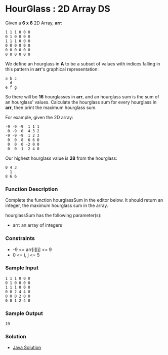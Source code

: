 # HourGlass : 2D Array DS

Given a **6 x 6** 2D Array, **arr**:

```
1 1 1 0 0 0
0 1 0 0 0 0
1 1 1 0 0 0
0 0 0 0 0 0
0 0 0 0 0 0
0 0 0 0 0 0
```

We define an hourglass in **A** to be a subset of values with indices falling in this pattern in **arr**'s graphical representation:

```
a b c
  d
e f g
```

So there will be **16** hourglasses in **arr**, and an hourglass sum is the sum of an hourglass' values. Calculate the hourglass sum for every hourglass in **arr**, then print the maximum hourglass sum.

For example, given the 2D array:

```
-9 -9 -9  1 1 1 
 0 -9  0  4 3 2
-9 -9 -9  1 2 3
 0  0  8  6 6 0
 0  0  0 -2 0 0
 0  0  1  2 4 0
```

Our highest hourglass value is **28** from the hourglass:
```
0 4 3
  1
8 6 6
```

### Function Description

Complete the function hourglassSum in the editor below. It should return an integer, the maximum hourglass sum in the array.

hourglassSum has the following parameter(s):

 + arr: an array of integers

### Constraints

 + -9 <= arr[i][j] <= 9
 + 0 <= i, j <= 5

### Sample Input

```
1 1 1 0 0 0
0 1 0 0 0 0
1 1 1 0 0 0
0 0 2 4 4 0
0 0 0 2 0 0
0 0 1 2 4 0
```

### Sample Output

```
19
```

### Solution

 + [Java Solution](https://github.com/ashwindmk/HackerRank-Solutions/blob/master/arrays/hourglass_2darray/java/HourGlass.java)
